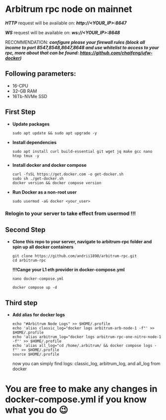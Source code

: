 # Arbitrum rpc node on mainnet
 ***HTTP*** request will be available on: ***http://<YOUR_IP>:8647***
 
  ***WS*** request will be available on: ***ws://<YOUR_IP>:8648***
 

 RECOMMENDATION:
 ***configure please your firewall rules (block all income to port 8547,8548,8647,8648 and use whitelist to access to your rpc, more about that can be found:   https://github.com/chaifeng/ufw-docker)***
 
## Following parameters:
- 16-CPU
- 32-GB RAM
- 16Tb-NVMe SSD

## First Step
- **Update packages**
    ```
    sudo apt update && sudo apt upgrade -y
    ```
- **Install dependencies**
     ```
     sudo apt install curl build-essential git wget jq make gcc nano htop tmux -y
     ```
- **Install docker and docker compose**
    ```
    curl -fsSL https://get.docker.com -o get-docker.sh
    sudo sh ./get-docker.sh
    docker version && docker compose version
    ```

- **Run Docker as a non-root user**
    ```
    sudo usermod -aG docker <your_user>
    ```

### Relogin to your server to take effect from usermod !!!

## Second Step 
- **Clone this repo to your server, navigate to arbitrum-rpc folder and spin up all docker containers**
    ```
    git clone https://github.com/andrii1890/arbitrum-rpc.git
    cd arbitrum-rpc
    ```
  **!!!Cange your L1 eth provider in docker-compose.yml**

    ```
    nano docker-compose.yml
    ```
    ```
    docker compose up -d
    ```

## Third step
- **Add alias for docker logs**
    ```
    echo "#Arbitrum Node Logs" >> $HOME/.profile
    echo 'alias classic_log="docker logs arbitrum-arb-node-1 -f"' >> $HOME/.profile
    echo 'alias arbitrum_log="docker logs arbitrum-rpc-one-nitro-node-1 -f"' >> $HOME/.profile
    echo 'alias all_log="cd /home/.arbitrum/ && docker compose logs -f"' >> $HOME/.profile
    source $HOME/.profile
    ```
    now you can simply find logs: classic_log, arbitrum_log, and all_log from docker

# You are free to make any changes in docker-compose.yml if you know what you do :wink:


